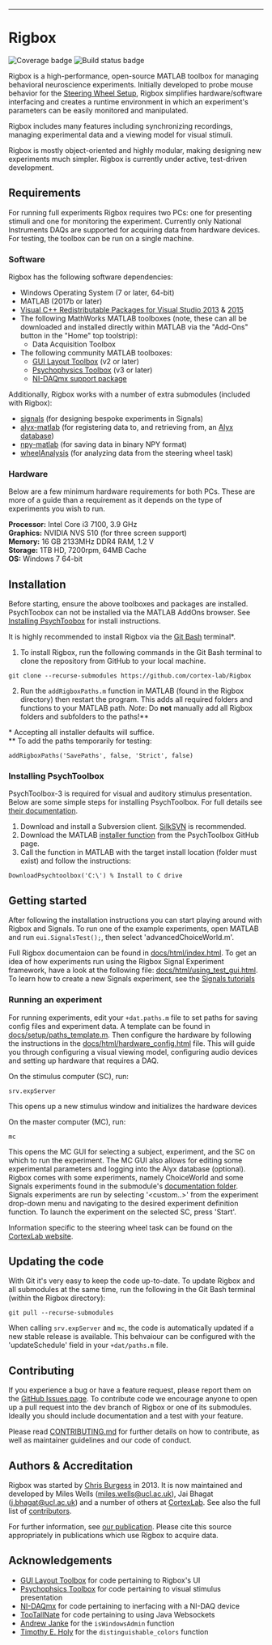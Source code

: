 ----------
# Rigbox
![Coverage badge](https://img.shields.io/endpoint.svg?url=https%3A%2F%2Fsilent-zebra-36.tunnel.datahub.at%2Fcoverage%2Frigbox%2Fmaster)
![Build status badge](https://img.shields.io/endpoint.svg?url=https%3A%2F%2Fsilent-zebra-36.tunnel.datahub.at%2Fstatus%2Frigbox%2Fmaster)

Rigbox is a high-performance, open-source MATLAB toolbox for managing behavioral neuroscience experiments. Initially developed to probe mouse behavior for the [Steering Wheel Setup](https://www.ucl.ac.uk/cortexlab/tools/wheel),  Rigbox simplifies hardware/software interfacing and creates a runtime environment in which an experiment's parameters can be easily monitored and manipulated.

Rigbox includes many features including synchronizing recordings, managing experimental data and a viewing model for visual stimuli.

Rigbox is mostly object-oriented and highly modular, making designing new experiments much simpler. Rigbox is currently under active, test-driven development. 

## Requirements

For running full experiments Rigbox requires two PCs: one for presenting stimuli and one for monitoring the experiment.  Currently only National Instruments DAQs are supported for acquiring data from hardware devices.  For testing, the toolbox can be run on a single machine.  

### Software

Rigbox has the following software dependencies:
* Windows Operating System (7 or later, 64-bit)
* MATLAB (2017b or later) 
* [Visual C++ Redistributable Packages for Visual Studio 2013](https://www.microsoft.com/en-us/download/details.aspx?id=40784) & [2015](https://www.microsoft.com/en-us/download/details.aspx?id=48145) <for Signals>
* The following MathWorks MATLAB toolboxes (note, these can all be downloaded and installed directly within MATLAB via the "Add-Ons" button in the "Home" top toolstrip):
    * Data Acquisition Toolbox <For using an NI DAQ>
* The following community MATLAB toolboxes:
    * [GUI Layout Toolbox](https://uk.mathworks.com/matlabcentral/fileexchange/47982-gui-layout-toolbox) (v2 or later)
    * [Psychophysics Toolbox](http://psychtoolbox.org/download.html) (v3 or later)
    * [NI-DAQmx support package](https://uk.mathworks.com/hardware-support/nidaqmx.html) <Required if using an NI DAQ>      

Additionally, Rigbox works with a number of extra submodules (included with Rigbox):
* [signals](https://github.com/cortex-lab/signals) (for designing bespoke experiments in Signals)
* [alyx-matlab](https://github.com/cortex-lab/alyx-matlab) (for registering data to, and retrieving from, an [Alyx database](https://alyx.readthedocs.io/en/latest/))
* [npy-matlab](https://github.com/kwikteam/npy-matlab) (for saving data in binary NPY format)
* [wheelAnalysis](https://github.com/cortex-lab/wheelAnalysis) (for analyzing data from the steering wheel task) 

### Hardware

Below are a few minimum hardware requirements for both PCs.  These are more of a guide than a requirement as it depends on the type of experiments you wish to run. 

**Processor:** Intel Core i3 7100, 3.9 GHz  
**Graphics:** NVIDIA NVS 510 (for three screen support)  
**Memory:** 16 GB 2133MHz DDR4 RAM, 1.2 V  
**Storage:** 1TB HD, 7200rpm, 64MB Cache  
**OS:** Windows 7 64-bit  

## Installation

Before starting, ensure the above toolboxes and packages are installed.  PsychToobox can not be installed via the MATLAB AddOns browser.  See [Installing PsychToobox](#Installing-PsychToolbox) for install instructions.  

It is highly recommended to install Rigbox via the [Git Bash](https://git-scm.com/download/win) terminal*. 

1. To install Rigbox, run the following commands in the Git Bash terminal to clone the repository from GitHub to your local machine.
```
git clone --recurse-submodules https://github.com/cortex-lab/Rigbox
```
2. Run the `addRigboxPaths.m` function in MATLAB (found in the Rigbox directory) then restart the program.  This adds all required folders and functions to your MATLAB path.  *Note*: Do __not__ manually add all Rigbox folders and subfolders to the paths!**

\* Accepting all installer defaults will suffice.  
** To add the paths temporarily for testing:
```
addRigboxPaths('SavePaths', false, 'Strict', false)
```

### Installing PsychToolbox

PsychToolbox-3 is required for visual and auditory stimulus presentation.  Below are some simple steps for installing PsychToolbox.  For full details see [their documentation](http://psychtoolbox.org/download.html#Windows).

1. Download and install a Subversion client.  [SilkSVN](https://sliksvn.com/download/) is recommended.
2. Download the MATLAB [installer function](https://raw.githubusercontent.com/Psychtoolbox-3/Psychtoolbox-3/master/Psychtoolbox/DownloadPsychtoolbox.m) from the PsychToolbox GitHub page.
3. Call the function in MATLAB with the target install location (folder must exist) and follow the instructions:
```
DownloadPsychtoolbox('C:\') % Install to C drive
```

## Getting started
After following the installation instructions you can start playing around with Rigbox and Signals.  To run one of the example experiments, open MATLAB and run `eui.SignalsTest();`, then select 'advancedChoiceWorld.m'.

Full Rigbox documentaion can be found in [docs/html/index.html](https://github.com/cortex-lab/tree/master/docs/index.m).
To get an idea of how experiments run using the Rigbox Signal Experiment framework, have a look at the following file: [docs/html/using_test_gui.html](https://github.com/cortex-lab/signals/tree/master/docs/using_test_gui.m).  To learn how to create a new Signals experiment, see the [Signals tutorials](https://github.com/cortex-lab/signals/tree/master/docs/tutorials)

### Running an experiment
For running experiments, edit your `+dat.paths.m` file to set paths for saving config files and experiment data.  A template can be found in  [docs/setup/paths_template.m](https://github.com/cortex-lab/Rigbox/blob/master/docs/setup/paths_template.m).  Then configure the hardware by following the instructions in the [docs/html/hardware_config.html](https://github.com/cortex-lab/Rigbox/blob/master/docs/setup/hardware_config.m) file.  This will guide you through configuring a visual viewing model, configuring audio devices and setting up hardware that requires a DAQ.  

On the stimulus computer (SC), run:
```
srv.expServer
```
This opens up a new stimulus window and initializes the hardware devices

On the master computer (MC), run:
```
mc
```

This opens the MC GUI for selecting a subject, experiment, and the SC on which to run the experiment. The MC GUI also allows for editing some experimental parameters and logging into the Alyx database (optional). Rigbox comes with some experiments, namely ChoiceWorld and some Signals experiments found in the submodule's [documentation folder](https://github.com/cortex-lab/signals/tree/master/docs).  Signals experiments are run by selecting '<custom..>' from the experiment drop-down menu and navigating to the desired experiment definition function.  To launch the experiment on the selected SC, press 'Start'.

Information specific to the steering wheel task can be found on the [CortexLab website](https://www.ucl.ac.uk/cortexlab/tools/wheel).

## Updating the code
With Git it's very easy to keep the code up-to-date.  To update Rigbox and all submodules at the same time, run the following in the Git Bash terminal (within the Rigbox directory):
```
git pull --recurse-submodules
```

When calling `srv.expServer` and `mc`, the code is automatically updated if a new stable release is available.  This behvaiour can be configured with the 'updateSchedule' field in your `+dat/paths.m` file.

## Contributing

If you experience a bug or have a feature request, please report them on the [GitHub Issues page](https://github.com/cortex-lab/Rigbox/issues).  To contribute code we encourage anyone to open up a pull request into the dev branch of Rigbox or one of its submodules.  Ideally you should include documentation and a test with your feature.

Please read [CONTRIBUTING.md](https://github.com/cortex-lab/Rigbox/blob/dev/CONTRIBUTING.md) for further details on how to contribute, as well as maintainer guidelines and our code of conduct.

## Authors & Accreditation

Rigbox was started by [Chris Burgess](https://github.com/dendritic/) in 2013. It is now maintained and developed by Miles Wells (miles.wells@ucl.ac.uk), Jai Bhagat (j.bhagat@ucl.ac.uk) and a number of others at [CortexLab](https://www.ucl.ac.uk/cortexlab). See also the full list of [contributors](https://github.com/cortex-lab/Rigbox/graphs/contributors).

For further information, see [our publication](https://www.biorxiv.org/content/10.1101/672204v3). Please cite this source appropriately in publications which use Rigbox to acquire data.

## Acknowledgements

* [GUI Layout Toolbox](https://uk.mathworks.com/matlabcentral/fileexchange/47982-gui-layout-toolbox) for code pertaining to Rigbox's UI
* [Psychophsics Toolbox](http://psychtoolbox.org) for code pertaining to visual stimulus presentation
* [NI-DAQmx](https://uk.mathworks.com/hardware-support/nidaqmx.html) for code pertaining to inerfacing with a NI-DAQ device
* [TooTallNate](https://github.com/TooTallNate/Java-WebSocket) for code pertaining to using Java Websockets
* [Andrew Janke](https://github.com/apjanke) for the `isWindowsAdmin` function
* [Timothy E. Holy](http://holylab.wustl.edu/) for the `distinguishable_colors` function
